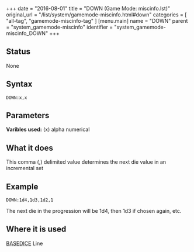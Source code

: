 +++
date = "2016-08-01"
title = "DOWN (Game Mode: miscinfo.lst)"
original_url = "/list/system/gamemode-miscinfo.html#down"
categories = [ "all-tag", "gamemode-miscinfo-tag" ]
[menu.main]
    name = "DOWN"
    parent = "system_gamemode-miscinfo"
    identifier = "system_gamemode-miscinfo_DOWN"
+++

## Status

None

## Syntax

`DOWN:x,x`

## Parameters




**Varibles used:** (x) alpha numerical

What it does
------------

This comma (,) delimited value determines the next die value in an
incremental set

Example
-------

`DOWN:1d4,1d3,1d2,1`

The next die in the progression will be 1d4, then 1d3 if chosen again,
etc.

Where it is used
----------------

[BASEDICE](/list/system/gamemode-miscinfo/basedice.html) Line

